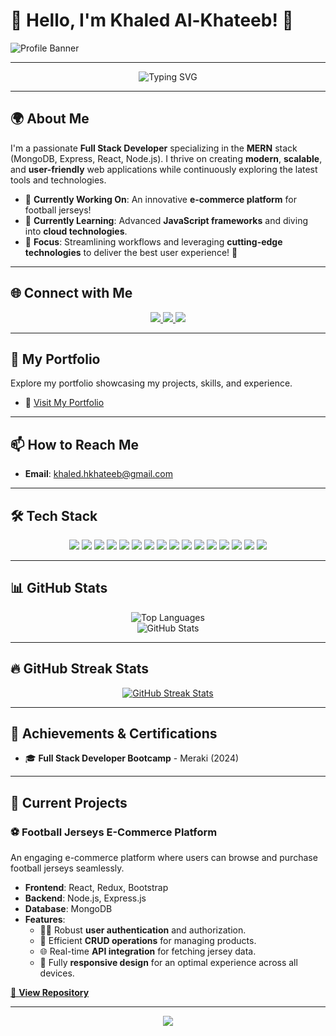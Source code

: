 # **👋 Hello, I'm Khaled Al-Khateeb!** 🌟

![Profile Banner](https://res.cloudinary.com/drhborpt0/image/upload/v1729885191/DALL_E_2024-10-25_21.26.24_-_A_sleek_and_modern_profile_banner_for_a_GitHub_profile_featuring_a_dark-themed_background_with_subtle_gradients_and_elements_related_to_web_developm_vpv3hx.webp)

---

<div align="center">
  <img src="https://readme-typing-svg.herokuapp.com?font=Fira+Code&size=30&pause=1000&color=F70000&width=600&lines=🚀+Full+Stack+Developer;🌐+MERN+Stack+Specialist;📚+Lifelong+Learner" alt="Typing SVG" />
</div>

---

## 🌍 **About Me**
I'm a passionate **Full Stack Developer** specializing in the **MERN** stack (MongoDB, Express, React, Node.js). I thrive on creating **modern**, **scalable**, and **user-friendly** web applications while continuously exploring the latest tools and technologies.

- 🔭 **Currently Working On**: An innovative **e-commerce platform** for football jerseys!  
- 🌱 **Currently Learning**: Advanced **JavaScript frameworks** and diving into **cloud technologies**.  
- 🎯 **Focus**: Streamlining workflows and leveraging **cutting-edge technologies** to deliver the best user experience! 🚀

---

## 🌐 **Connect with Me**
<div align="center">
  <a href="https://www.linkedin.com/in/khaled-al-khateeb-79a792170" target="_blank">
    <img src="https://img.shields.io/badge/LinkedIn-0077B5?style=for-the-badge&logo=linkedin&logoColor=white" />
  </a>
  <a href="https://github.com/AlKhateebKhaled" target="_blank">
    <img src="https://img.shields.io/badge/GitHub-181717?style=for-the-badge&logo=github&logoColor=white" />
  </a>
  <a href="https://khaled-alkhateeb-portfolio.netlify.app/" target="_blank">
    <img src="https://img.shields.io/badge/Portfolio-FF5722?style=for-the-badge&logo=web&logoColor=white" />
  </a>
</div>

---


## 🌟 **My Portfolio**
Explore my portfolio showcasing my projects, skills, and experience. 

- 🔗 [Visit My Portfolio](https://your-portfolio-link.netlify.app)

---

## 📫 **How to Reach Me**
- **Email**: [khaled.hkhateeb@gmail.com](mailto:khaled.hkhateeb@gmail.com)

---

## 🛠 **Tech Stack**
<div align="center">
  <!-- Programming Languages -->
  <img src="https://img.shields.io/badge/JavaScript-F7DF1E?style=for-the-badge&logo=javascript&logoColor=black" />
  <img src="https://img.shields.io/badge/HTML5-E34F26?style=for-the-badge&logo=html5&logoColor=white" />
  <img src="https://img.shields.io/badge/CSS3-1572B6?style=for-the-badge&logo=css3&logoColor=white" />
  
  <!-- Frontend -->
  <img src="https://img.shields.io/badge/React-61DAFB?style=for-the-badge&logo=react&logoColor=black" />
  <img src="https://img.shields.io/badge/Redux-764ABC?style=for-the-badge&logo=redux&logoColor=white" />
  <img src="https://img.shields.io/badge/Bootstrap-563D7C?style=for-the-badge&logo=bootstrap&logoColor=white" />

  <!-- Backend -->
  <img src="https://img.shields.io/badge/Node.js-43853D?style=for-the-badge&logo=node.js&logoColor=white" />
  <img src="https://img.shields.io/badge/Express.js-404D59?style=for-the-badge&logo=express&logoColor=white" />
  
  <!-- Databases -->
  <img src="https://img.shields.io/badge/MongoDB-47A248?style=for-the-badge&logo=mongodb&logoColor=white" />
  <img src="https://img.shields.io/badge/PostgreSQL-336791?style=for-the-badge&logo=postgresql&logoColor=white" />
  
  <!-- Tools & Platforms -->
  <img src="https://img.shields.io/badge/Git-F05032?style=for-the-badge&logo=git&logoColor=white" />
  <img src="https://img.shields.io/badge/GitHub-181717?style=for-the-badge&logo=github&logoColor=white" />
  <img src="https://img.shields.io/badge/Postman-FF6C37?style=for-the-badge&logo=postman&logoColor=white" />
  <img src="https://img.shields.io/badge/Vite-646CFF?style=for-the-badge&logo=vite&logoColor=white" />
  <img src="https://img.shields.io/badge/Visual%20Studio%20Code-0078D4?style=for-the-badge&logo=visual-studio-code&logoColor=white" />
  <img src="https://img.shields.io/badge/Trello-0052CC?style=for-the-badge&logo=trello&logoColor=white" />


</div>


---

## 📊 **GitHub Stats**
<div align="center">
  <img src="https://github-readme-stats.vercel.app/api/top-langs/?username=AlKhateebKhaled&layout=compact&theme=radical" alt="Top Languages" />
  <br>
  <img src="https://github-readme-stats.vercel.app/api?username=AlKhateebKhaled&show_icons=true&theme=radical" alt="GitHub Stats" />
</div>

---

## 🔥 **GitHub Streak Stats**
<div align="center">
  <a href="https://git.io/streak-stats">
    <img src="https://streak-stats.demolab.com?user=AlKhateebKhaled&theme=radical" alt="GitHub Streak Stats" />
  </a>
</div>

---

## 🏅 **Achievements & Certifications**
- 🎓 **Full Stack Developer Bootcamp** - Meraki (2024)

---

## 🚧 **Current Projects**

### ⚽ **Football Jerseys E-Commerce Platform**
An engaging e-commerce platform where users can browse and purchase football jerseys seamlessly.

- **Frontend**: React, Redux, Bootstrap  
- **Backend**: Node.js, Express.js  
- **Database**: MongoDB  
- **Features**:
  - 🧑‍💻 Robust **user authentication** and authorization.
  - 🛒 Efficient **CRUD operations** for managing products.
  - 🌐 Real-time **API integration** for fetching jersey data.
  - 📱 Fully **responsive design** for an optimal experience across all devices.

[🔗 **View Repository**](https://github.com/AlKhateebKhaled/MERAKI_Academy_Project_4.git)

---

<div align="center">
  <img src="https://capsule-render.vercel.app/api?type=waving&color=gradient&height=100&section=footer"/>
</div>
